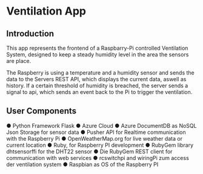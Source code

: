 # Ventilation App

## Introduction
This app represents the frontend of a Raspbarry-Pi controlled Ventilation System, designed to keep a steady humidity level in the area the
sensors are place.

The Raspberry is using a temperature and a humidity sensor and sends the data to the Servers REST API, which displays the current data, aswell as history.
If a certain threshold of humidity is breached, the server sends a signal to api, which sends an event back to the Pi to trigger the ventilation.

## User Components

● Python Framework Flask
● Azure Cloud
● Azure DocumentDB as NoSQL Json Storage for sensor data
● Pusher API for Realtime
communication with the Raspberry Pi
● OpenWeatherMap.org for live weather data or current location
● Ruby, for Raspberry PI development
● RubyGem library dhtsensorffi for the DHT22 sensor
● Die RubyGem REST client for communication with web services
● rcswitchpi and wiringPi zum access der ventilation system
● Raspbian as OS of the Raspberry PI
 
